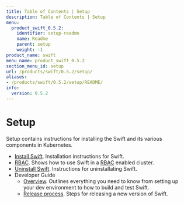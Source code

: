 ```yaml
---
title: Table of Contents | Setup
description: Table of Contents | Setup
menu:
  product_swift_0.5.2:
    identifier: setup-readme
    name: Readme
    parent: setup
    weight: -1
product_name: swift
menu_name: product_swift_0.5.2
section_menu_id: setup
url: /products/swift/0.5.2/setup/
aliases:
- /products/swift/0.5.2/setup/README/
info:
  version: 0.5.2
---
```


# Setup

Setup contains instructions for installing the Swift and its various components in Kubernetes.

- [Install Swift](/products/swift/0.5.2/setup/install). Installation instructions for Swift.
- [RBAC](/products/swift/0.5.2/setup/rbac). Shows how to use Swift in a [RBAC](https://kubernetes.io/docs/admin/authorization/rbac/) enabled cluster.
- [Uninstall Swift](/products/swift/0.5.2/setup/uninstall). Instructions for uninstallating Swift.
- Developer Guide
  - [Overview](/products/swift/0.5.2/setup/developer-guide/overview). Outlines everything you need to know from setting up your dev environment to how to build and test Swift.
  - [Release process](/products/swift/0.5.2/setup/developer-guide/release). Steps for releasing a new version of Swift.
